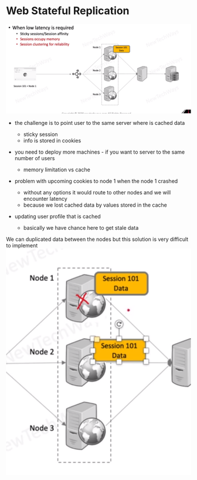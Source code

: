# Web Stateful Replication
![Alt text](image-4.png)

- the challenge is to point user to the same server where is cached data 
  - sticky session
  - info is stored in cookies

- you need to deploy more machines - if you want to server to the same number of users
  - memory limitation vs cache


- problem with upcoming cookies to node 1 when the node 1 crashed
  - without any options it would route to other nodes and we will encounter latency
  - because we lost cached data by values stored in the cache

- updating user profile that is cached 
  - basically we have chance here to get stale data



We can duplicated data between the nodes but this solution is very difficult to implement
![Alt text](image-5.png)